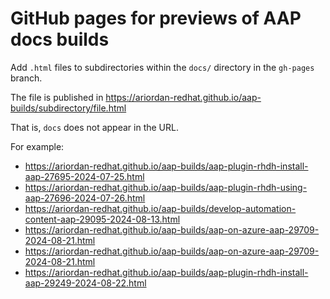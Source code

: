 # GitHub pages for previews of AAP docs builds

Add `.html` files to subdirectories within the `docs/` directory in the `gh-pages` branch.

The file is published in https://ariordan-redhat.github.io/aap-builds/subdirectory/file.html

That is, `docs` does not appear in the URL.

For example:

* https://ariordan-redhat.github.io/aap-builds/aap-plugin-rhdh-install-aap-27695-2024-07-25.html
* https://ariordan-redhat.github.io/aap-builds/aap-plugin-rhdh-using-aap-27696-2024-07-26.html
* https://ariordan-redhat.github.io/aap-builds/develop-automation-content-aap-29095-2024-08-13.html
* https://ariordan-redhat.github.io/aap-builds/aap-on-azure-aap-29709-2024-08-21.html
* https://ariordan-redhat.github.io/aap-builds/aap-on-azure-aap-29709-2024-08-21.html
* https://ariordan-redhat.github.io/aap-builds/aap-plugin-rhdh-install-aap-29249-2024-08-22.html
